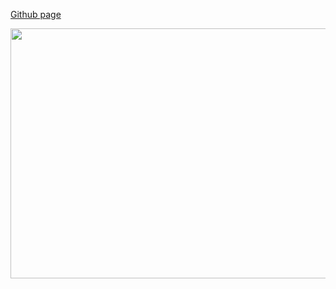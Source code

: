 [Github page](https://cilab-ufersa.github.io/)
<div>
  <img src="https://github.com/cilab-ufersa/profile/blob/main/photo.png" width="650" height="400">
</div>
